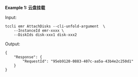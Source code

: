 **Example 1: 云盘挂载**



Input: 

```
tccli emr AttachDisks --cli-unfold-argument  \
    --InstanceId emr-xxxx \
    --DiskIds disk-xxx1 disk-xxx2
```

Output: 
```
{
    "Response": {
        "RequestId": "95eb9120-0883-407c-aa5a-43b4e2c250d1"
    }
}
```

